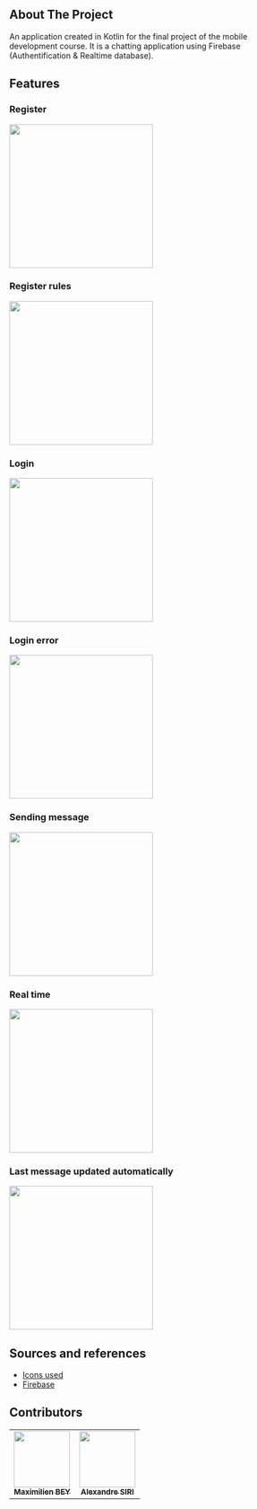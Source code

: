 ## About The Project
An application created in Kotlin for the final project of the mobile development course. It is a chatting application using Firebase (Authentification & Realtime database).


## Features
### Register
<img src="https://user-images.githubusercontent.com/40000619/164912591-a11d1d98-ae2a-4738-a7f2-24c5c610f6c7.gif" width="256px;" alt=""/>

### Register rules
<img src="https://user-images.githubusercontent.com/40000619/164912657-2d48488f-7a3f-4cf0-ad92-e28419756822.gif" width="256px;" alt=""/>

### Login
<img src="https://user-images.githubusercontent.com/40000619/164912647-7e29f065-30e6-4df0-83e4-2b590cf46e25.gif" width="256px;" alt=""/>

### Login error
<img src="https://user-images.githubusercontent.com/40000619/164912665-d5c86fff-6e70-4220-8cab-df43b8e88b43.gif" width="256px;" alt=""/>

### Sending message
<img src="https://user-images.githubusercontent.com/40000619/164912703-334c11ae-d9da-4727-9eae-47eb59418559.gif" width="256px;" alt=""/>

### Real time
<img src="https://user-images.githubusercontent.com/40000619/164912714-8ec79b32-179e-42ee-baf0-fbfff98cffb3.gif" width="256px;" alt=""/>

### Last message updated automatically
<img src="https://user-images.githubusercontent.com/40000619/164912721-3bbb1d44-287b-4d87-939d-7b2d55f92db0.gif" width="256px;" alt=""/>

## Sources and references

* [Icons used](https://www.flaticon.com/)
* [Firebase](https://firebase.google.com/)

## Contributors
<table>
  <tr>
    <td align="center"><a href="https://github.com/maximilienbey"><img src="https://avatars.githubusercontent.com/u/25161793?v=4?s=100" width="100px;" alt=""/><br /><sub><b>Maximilien BEY</b></sub></a><br /></td>
    <td align="center"><a href="https://turnipguy30.github.io"><img src="https://avatars.githubusercontent.com/u/50542928?v=4?s=100" width="100px;" alt=""/><br /><sub><b>Alexandre SIRI</b></sub></a><br /></td>
  </tr>
</table>
